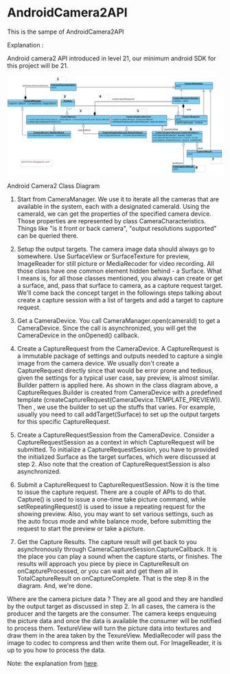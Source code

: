 # AndroidCamera2API
This is the sampe of AndroidCamera2API

Explanation :

Android camera2 API introduced in level 21, our minimum android SDK for this project will be 21.

![Android Camera2 Class Diagram](image.png)

Android Camera2 Class Diagram

1. Start from CameraManager. We use it to iterate all the cameras that are available in the system, each with a designated cameraId. Using the cameraId, we can get the properties of the specified camera device. Those properties are represented by class CameraCharacteristics. Things like "is it front or back camera", "output resolutions supported" can be queried there.

2. Setup the output targets. The camera image data should always go to somewhere. Use SurfaceView or SurfaceTexture for preview, ImageReader for still picture or MediaRecoder for video recording. All those class have one common element hidden behind  - a Surface. What I means is, for all those classes mentioned, you always can create or get a surface, and, pass that surface to camera, as a capture request target. We'll come back the concept target in the followings steps talking about create a capture session with a list of targets and add a target to capture request.

3. Get a CameraDevice. You call CameraManager.open(cameraId) to get a CameraDevice. Since the call is asynchronized, you will get the CameraDevice in the onOpened() callback.

4. Create a CaptureRequest from the CameraDevice. A CaptureRequest is a immutable package of settings and outputs needed to capture a single image from the camera device. We usually don't create a CaptureRequest directly since that would be error prone and tedious, given the settings for a typical user case, say preview, is almost similar. Builder pattern is applied here. As shown in the class diagram above, a CaptureReques.Builder is created from CameraDevice with a predefined template (createCaptureRequest(CameraDevice.TEMPLATE_PREVIEW)). Then , we use the builder to set up the stuffs that varies. For example, usually you need to call addTarget(Surface) to set up the output targets for this specific CaptureRequest.

5. Create a CaptureRequestSession from the CameraDevice. Consider a CaptureRequestSession as a context in which CaptureRequest will be submitted. To initialize a CaptureRequestSession, you have to provided the initialized Surface as the target surfaces, which were discussed at step 2. Also note that the creation of CaptureRequestSession is also asynchronized. 

6. Submit a CaptureRequest to CaptureRequestSession. Now it is the time to issue the capture request. There are a couple of APIs to do that. Capture() is used to issue a one-time take picture command, while setRepeatingRequest() is used to issue a repeating request for the showing preview. Also, you may want to set various settings, such as the auto focus mode and white balance mode, before submitting the request to start the preview or take a picture.

7. Get the Capture Results. The capture result will get back to you asynchronously through CameraCaptureSession.CaptureCallback. It is the place you can play a sound when the capture starts, or finishes.  The results will approach you piece by piece in CaptureResult on onCaptureProcessed, or you can wait and get them all in TotalCaptureResult on onCaptureComplete.  That is the step 8 in the diagram. And, we're done.

Where are the camera picture data ? They are all good and they are handled by the output target as discussed in step 2. In all cases, the camera is the producer and the targets are the consumer. The camera keeps enqueuing the picture data and once the data is available the consumer will be notified to process them. TextureView will turn the picture data into textures and draw them in the area taken by the TexureView. MediaRecoder will pass the image to codec to compress and then write them out. For ImageReader, it is up to you how to process the data. 

Note: the explanation from [here](https://pierrchen.blogspot.com/2015/01/android-camera2-api-explained.html).
